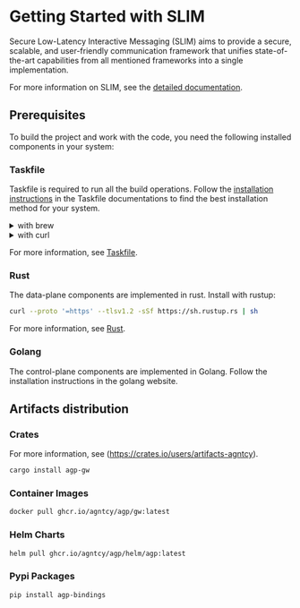 # Getting Started with SLIM

Secure Low-Latency Interactive Messaging (SLIM) aims to provide a secure, scalable, and user-friendly communication framework that unifies state-of-the-art capabilities from all mentioned frameworks into a single implementation.

For more information on SLIM, see the [detailed documentation](../messaging/slim-core.md).

## Prerequisites

To build the project and work with the code, you need the following
installed components in your system:

### Taskfile

Taskfile is required to run all the build operations. Follow the
[installation instructions](https://taskfile.dev/installation/) in the Taskfile
documentations to find the best installation method for your system.

<details>
  <summary>with brew</summary>

  ```bash
  brew install go-task
  ```
</details>
<details>
  <summary>with curl</summary>

  ```bash
  sh -c "$(curl --location https://taskfile.dev/install.sh)" -- -d -b ~/.local/bin
  ```
</details>

For more information, see [Taskfile](https://taskfile.dev/).

### Rust

The data-plane components are implemented in rust. Install with rustup:

```bash
curl --proto '=https' --tlsv1.2 -sSf https://sh.rustup.rs | sh
```

For more information, see [Rust](https://rustup.rs/).

### Golang

The control-plane components are implemented in Golang. Follow the installation
instructions in the golang website.

## Artifacts distribution

### Crates

For more information, see (https://crates.io/users/artifacts-agntcy).

```bash
cargo install agp-gw
```

### Container Images

```bash
docker pull ghcr.io/agntcy/agp/gw:latest
```

### Helm Charts

```bash
helm pull ghcr.io/agntcy/agp/helm/agp:latest
```

### Pypi Packages

```bash
pip install agp-bindings
```